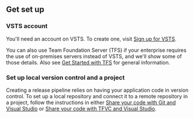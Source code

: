 ## Get set up

### VSTS account

You'll need an account on VSTS. To create one, visit [Sign up for VSTS](https://visualstudio.microsoft.com/vsts/).

You can also use Team Foundation Server (TFS) if your enterprise requires the use of on-premises servers instead of VSTS, and we'll show some of those details. Also see [Get Started with TFS](/tfs/server/install/get-started) for general information.

### Set up local version control and a project

Creating a release pipeline relies on having your application code in version control. To set up a local repository and connect it to a remote repository in a project, follow the instructions in either [Share your code with Git and Visual Studio](../../../../git/share-your-code-in-git-vs.md) or [Share your code with TFVC and Visual Studio](../../../../tfvc/share-your-code-in-tfvc-vs.md).

